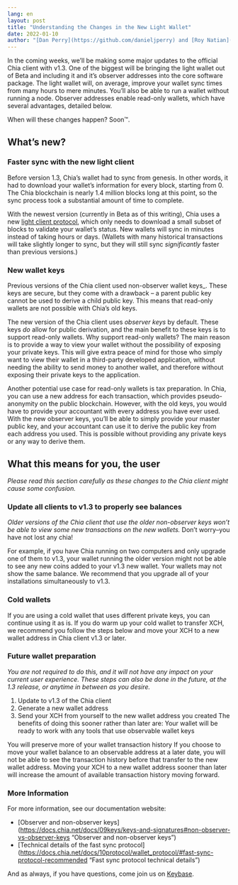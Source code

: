 ```yaml
---
lang: en
layout: post
title: "Understanding the Changes in the New Light Wallet"
date: 2022-01-10
author: "[Dan Perry](https://github.com/danieljperry) and [Roy Natian](https://www.linkedin.com/in/roynatian)"
---
```


In the coming weeks, we’ll be making some major updates to the official Chia client with v1.3. One of the biggest will be bringing the light wallet out of Beta and including it and it’s observer addresses into the core software package. The light wallet will, on average, improve your wallet sync times from many hours to mere minutes. You’ll also be able to run a wallet without running a node. Observer addresses enable read-only wallets, which have several advantages, detailed below.

When will these changes happen? Soon™.

## What’s new?
### Faster sync with the new light client
Before version 1.3, Chia’s wallet had to sync from genesis. In other words, it had to download your wallet’s information for every block, starting from 0. The Chia blockchain is nearly 1.4 million blocks long at this point, so the sync process took a substantial amount of time to complete.

With the newest version (currently in Beta as of this writing), Chia uses a new [light client protocol](https://docs.chia.net/docs/03consensus/light_clients/), which only needs to download a small subset of blocks to validate your wallet’s status. New wallets will sync in minutes instead of taking hours or days. (Wallets with many historical transactions will take slightly longer to sync, but they will still sync _significantly_ faster than previous versions.)
### New wallet keys
Previous versions of the Chia client used non-observer wallet keys_. These keys are secure, but they come with a drawback – a parent public key cannot be used to derive a child public key. This means that read-only wallets are not possible with Chia’s old keys.

The new version of the Chia client uses _observer keys_ by default. These keys _do_ allow for public derivation, and the main benefit to these keys is to support read-only wallets.
Why support read-only wallets? The main reason is to provide a way to view your wallet without the possibility of exposing your private keys. This will give extra peace of mind for those who simply want to view their wallet in a third-party developed application, without needing the ability to send money to another wallet, and therefore without exposing their private keys to the application.

Another potential use case for read-only wallets is tax preparation. In Chia, you can use a new address for each transaction, which provides pseudo-anonymity on the public blockchain. However, with the old keys, you would have to provide your accountant with every address you have ever used. With the new observer keys, you’ll be able to simply provide your master public key, and your accountant can use it to derive the public key from each address you used. This is possible without providing any private keys or any way to derive them.

## What this means for you, the user
*Please read this section carefully as these changes to the Chia client might cause some confusion.*
### Update all clients to v1.3 to properly see balances
_Older versions of the Chia client that use the older non-observer keys won’t be able to view some new transactions on the new wallets._ Don’t worry–you have not lost any chia! 

For example, if you have Chia running on two computers and only upgrade one of them to v1.3, your wallet running the older version might not be able to see any new coins added to your v1.3 new wallet. Your wallets may not show the same balance. We recommend that you upgrade all of your installations simultaneously to v1.3.
### Cold wallets
If you are using a cold wallet that uses different private keys, you can continue using it as is. If you do warm up your cold wallet to transfer XCH, we recommend you follow the steps below and move your XCH to a new wallet address in Chia client v1.3 or later. 
### Future wallet preparation
_You are not required to do this, and it will not have any impact on your current user experience. These steps can also be done in the future, at the 1.3 release, or anytime in between as you desire._

1. Update to v1.3 of the Chia client
2. Generate a new wallet address
3. Send your XCH from yourself to the new wallet address you created
The benefits of doing this sooner rather than later are:
Your wallet will be ready to work with any tools that use observable wallet keys

You will preserve more of your wallet transaction history
If you choose to move your wallet balance to an observable address at a later date, you will not be able to see the transaction history before that transfer to the new wallet address. Moving your XCH to a new wallet address sooner than later will increase the amount of available transaction history moving forward.
### More Information 
For more information, see our documentation website:
* [Observer and non-observer keys](https://docs.chia.net/docs/09keys/keys-and-signatures#non-observer-vs-observer-keys “Observer and non-observer keys”)
* [Technical details of the fast sync protocol](https://docs.chia.net/docs/10protocol/wallet_protocol/#fast-sync-protocol-recommended “Fast sync protocol technical details”)

And as always, if you have questions, come join us on [Keybase](https://keybase.io/team/chia_network.public). 
